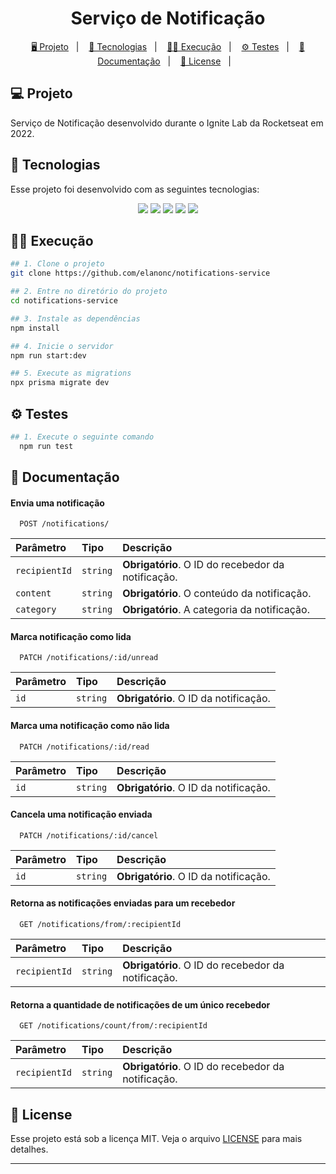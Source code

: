 <h1 align="center">
  Serviço de Notificação
</h1>

<p align="center">
  <a href="#-projeto">🖥️ Projeto</a>&nbsp;&nbsp;&nbsp;|&nbsp;&nbsp;&nbsp;
  <a href="#-tecnologias">🚀 Tecnologias</a>&nbsp;&nbsp;&nbsp;|&nbsp;&nbsp;&nbsp;
  <a href="#-execução">👨‍💻 Execução</a>&nbsp;&nbsp;&nbsp;|&nbsp;&nbsp;&nbsp;
  <a href="#-testes">⚙ Testes</a>&nbsp;&nbsp;&nbsp;|&nbsp;&nbsp;&nbsp;
  <a href="#-documentação">📄 Documentação</a>&nbsp;&nbsp;&nbsp;|&nbsp;&nbsp;&nbsp;
  <a href="#-license">📝 License</a>&nbsp;&nbsp;&nbsp;|&nbsp;&nbsp;&nbsp;
</p>


## 💻 Projeto

Serviço de Notificação desenvolvido durante o Ignite Lab da Rocketseat em 2022. 

## 🚀 Tecnologias

Esse projeto foi desenvolvido com as seguintes tecnologias:

<p align="center">
    <img src="https://img.shields.io/badge/node.js-6DA55F?style=for-the-badge&logo=node.js&logoColor=white">
    <img src="https://img.shields.io/badge/nestjs-%23E0234E.svg?style=for-the-badge&logo=nestjs&logoColor=white">
    <img src="https://img.shields.io/badge/Prisma-3982CE?style=for-the-badge&logo=Prisma&logoColor=white">
    <img src="https://img.shields.io/badge/-jest-%23C21325?style=for-the-badge&logo=jest&logoColor=white">
    <img src="https://img.shields.io/badge/typescript-%23007ACC.svg?style=for-the-badge&logo=typescript&logoColor=white">
</p>

## 👨‍💻 Execução

```bash
## 1. Clone o projeto
git clone https://github.com/elanonc/notifications-service

## 2. Entre no diretório do projeto
cd notifications-service

## 3. Instale as dependências
npm install

## 4. Inicie o servidor
npm run start:dev

## 5. Execute as migrations
npx prisma migrate dev
```

## ⚙ Testes

```bash
## 1. Execute o seguinte comando
  npm run test
```

## 📄 Documentação

#### Envia uma notificação

```http
  POST /notifications/
```

| Parâmetro   | Tipo       | Descrição                                   |
| :---------- | :--------- | :------------------------------------------ |
| `recipientId` | `string` | **Obrigatório**. O ID do recebedor da notificação. |
| `content` | `string` | **Obrigatório**. O conteúdo da notificação. |
| `category` | `string` | **Obrigatório**. A categoria da notificação. |

#### Marca notificação como lida

```http
  PATCH /notifications/:id/unread
```

| Parâmetro   | Tipo       | Descrição                                   |
| :---------- | :--------- | :------------------------------------------ |
| `id` | `string` | **Obrigatório**. O ID da notificação. |

#### Marca uma notificação como não lida

```http
  PATCH /notifications/:id/read
```

| Parâmetro   | Tipo       | Descrição                                   |
| :---------- | :--------- | :------------------------------------------ |
| `id` | `string` | **Obrigatório**. O ID da notificação. |

#### Cancela uma notificação enviada

```http
  PATCH /notifications/:id/cancel
```

| Parâmetro   | Tipo       | Descrição                                   |
| :---------- | :--------- | :------------------------------------------ |
| `id` | `string` | **Obrigatório**. O ID da notificação. |


#### Retorna as notificações enviadas para um recebedor

```http
  GET /notifications/from/:recipientId
```

| Parâmetro   | Tipo       | Descrição                           |
| :---------- | :--------- | :---------------------------------- |
| `recipientId` | `string` | **Obrigatório**. O ID do recebedor da notificação. |

#### Retorna a quantidade de notificações de um único recebedor

```http
  GET /notifications/count/from/:recipientId
```

| Parâmetro   | Tipo       | Descrição                                   |
| :---------- | :--------- | :------------------------------------------ |
| `recipientId` | `string` | **Obrigatório**. O ID do recebedor da notificação. |


## 📝 License

Esse projeto está sob a licença MIT. Veja o arquivo [LICENSE](LICENSE) para mais detalhes.

---

